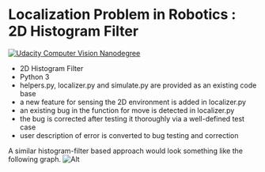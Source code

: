 # Localization Problem in Robotics : 2D Histogram Filter
[![Udacity Computer Vision Nanodegree](http://tugan0329.bitbucket.io/imgs/github/cvnd.svg)](https://www.udacity.com/course/computer-vision-nanodegree--nd891)<br/>

- 2D Histogram Filter
- Python 3
- helpers.py, localizer.py and simulate.py are provided as an existing code base
- a new feature for sensing the 2D environment is added in localizer.py
- an existing bug in the function for move is detected in localizer.py
- the bug is corrected after testing it thoroughly via a well-defined test case
- user description of error is converted to bug testing and correction <br/>

A similar histogram-filter based approach would look something like the following graph.
![Alt](https://salzis.files.wordpress.com/2015/02/figure_2.png)
